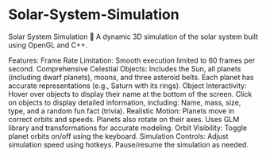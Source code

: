 # Solar-System-Simulation
Solar System Simulation 🌌 A dynamic 3D simulation of the solar system built using OpenGL and C++.

Features:
Frame Rate Limitation: Smooth execution limited to 60 frames per second.
Comprehensive Celestial Objects:
Includes the Sun, all planets (including dwarf planets), moons, and three asteroid belts.
Each planet has accurate representations (e.g., Saturn with its rings).
Object Interactivity:
Hover over objects to display their name at the bottom of the screen.
Click on objects to display detailed information, including:
Name, mass, size, type, and a random fun fact (trivia).
Realistic Motion:
Planets move in correct orbits and speeds.
Planets also rotate on their axes.
Uses GLM library and transformations for accurate modeling.
Orbit Visibility:
Toggle planet orbits on/off using the keyboard.
Simulation Controls:
Adjust simulation speed using hotkeys.
Pause/resume the simulation as needed.
